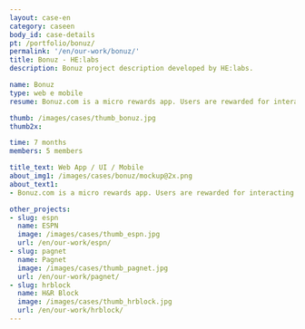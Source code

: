 ```yaml
---
layout: case-en
category: caseen
body_id: case-details
pt: /portfolio/bonuz/
permalink: '/en/our-work/bonuz/'
title: Bonuz - HE:labs
description: Bonuz project description developed by HE:labs.

name: Bonuz
type: web e mobile
resume: Bonuz.com is a micro rewards app. Users are rewarded for interacting with their favorites brands and services.

thumb: /images/cases/thumb_bonuz.jpg
thumb2x:

time: 7 months
members: 5 members

title_text: Web App / UI / Mobile
about_img1: /images/cases/bonuz/mockup@2x.png
about_text1:
- Bonuz.com is a micro rewards app. Users are rewarded for interacting with their favorites brands and services with bonus that can be exchanged for calling, message and data plans, songs, apps, tickets, magazine subscriptions and much more.

other_projects:
- slug: espn
  name: ESPN
  image: /images/cases/thumb_espn.jpg
  url: /en/our-work/espn/
- slug: pagnet
  name: Pagnet
  image: /images/cases/thumb_pagnet.jpg
  url: /en/our-work/pagnet/
- slug: hrblock
  name: H&R Block
  image: /images/cases/thumb_hrblock.jpg
  url: /en/our-work/hrblock/
---
```

